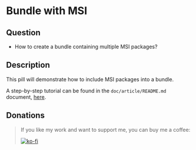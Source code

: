 # Bundle with MSI

## Question

- How to create a bundle containing multiple MSI packages?

## Description

This pill will demonstrate how to include MSI packages into a bundle.

A step-by-step tutorial can be found in the `doc/article/README.md` document, [here](doc/article/README.md).

## Donations

> If you like my work and want to support me, you can buy me a coffee:
>
> [![ko-fi](https://www.ko-fi.com/img/githubbutton_sm.svg)](https://ko-fi.com/Y8Y62EZ8H)

